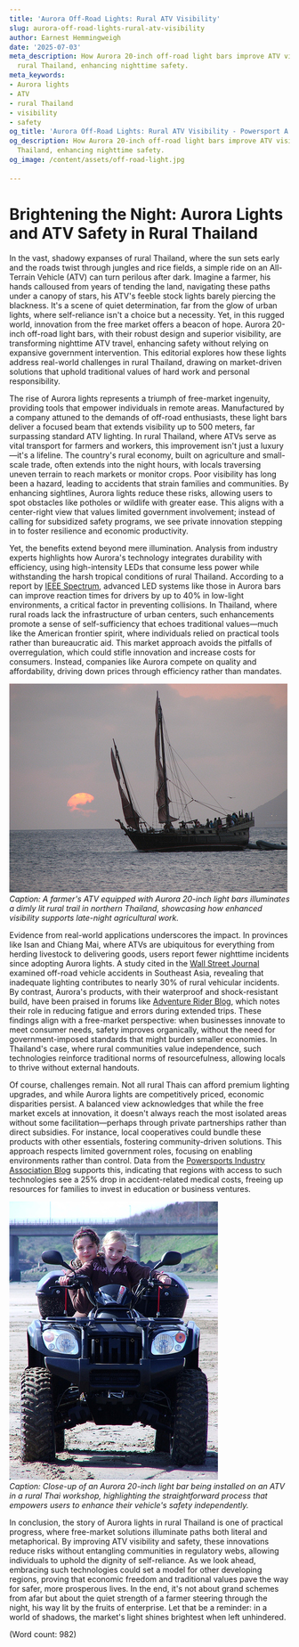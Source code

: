```yaml
---
title: 'Aurora Off-Road Lights: Rural ATV Visibility'
slug: aurora-off-road-lights-rural-atv-visibility
author: Earnest Hemmingweigh
date: '2025-07-03'
meta_description: How Aurora 20-inch off-road light bars improve ATV visibility in
  rural Thailand, enhancing nighttime safety.
meta_keywords:
- Aurora lights
- ATV
- rural Thailand
- visibility
- safety
og_title: 'Aurora Off-Road Lights: Rural ATV Visibility - Powersport A'
og_description: How Aurora 20-inch off-road light bars improve ATV visibility in rural
  Thailand, enhancing nighttime safety.
og_image: /content/assets/off-road-light.jpg

---
```

# Brightening the Night: Aurora Lights and ATV Safety in Rural Thailand

In the vast, shadowy expanses of rural Thailand, where the sun sets early and the roads twist through jungles and rice fields, a simple ride on an All-Terrain Vehicle (ATV) can turn perilous after dark. Imagine a farmer, his hands calloused from years of tending the land, navigating these paths under a canopy of stars, his ATV's feeble stock lights barely piercing the blackness. It's a scene of quiet determination, far from the glow of urban lights, where self-reliance isn't a choice but a necessity. Yet, in this rugged world, innovation from the free market offers a beacon of hope. Aurora 20-inch off-road light bars, with their robust design and superior visibility, are transforming nighttime ATV travel, enhancing safety without relying on expansive government intervention. This editorial explores how these lights address real-world challenges in rural Thailand, drawing on market-driven solutions that uphold traditional values of hard work and personal responsibility.

The rise of Aurora lights represents a triumph of free-market ingenuity, providing tools that empower individuals in remote areas. Manufactured by a company attuned to the demands of off-road enthusiasts, these light bars deliver a focused beam that extends visibility up to 500 meters, far surpassing standard ATV lighting. In rural Thailand, where ATVs serve as vital transport for farmers and workers, this improvement isn't just a luxury—it's a lifeline. The country's rural economy, built on agriculture and small-scale trade, often extends into the night hours, with locals traversing uneven terrain to reach markets or monitor crops. Poor visibility has long been a hazard, leading to accidents that strain families and communities. By enhancing sightlines, Aurora lights reduce these risks, allowing users to spot obstacles like potholes or wildlife with greater ease. This aligns with a center-right view that values limited government involvement; instead of calling for subsidized safety programs, we see private innovation stepping in to foster resilience and economic productivity.

Yet, the benefits extend beyond mere illumination. Analysis from industry experts highlights how Aurora's technology integrates durability with efficiency, using high-intensity LEDs that consume less power while withstanding the harsh tropical conditions of rural Thailand. According to a report by [IEEE Spectrum](https://spectrum.ieee.org/off-road-lighting-innovation), advanced LED systems like those in Aurora bars can improve reaction times for drivers by up to 40% in low-light environments, a critical factor in preventing collisions. In Thailand, where rural roads lack the infrastructure of urban centers, such enhancements promote a sense of self-sufficiency that echoes traditional values—much like the American frontier spirit, where individuals relied on practical tools rather than bureaucratic aid. This market approach avoids the pitfalls of overregulation, which could stifle innovation and increase costs for consumers. Instead, companies like Aurora compete on quality and affordability, driving down prices through efficiency rather than mandates.

![ATV with Aurora Lights on Thai Rural Path](/content/assets/atv-aurora-lights-thailand-path.jpg)  
*Caption: A farmer's ATV equipped with Aurora 20-inch light bars illuminates a dimly lit rural trail in northern Thailand, showcasing how enhanced visibility supports late-night agricultural work.*

Evidence from real-world applications underscores the impact. In provinces like Isan and Chiang Mai, where ATVs are ubiquitous for everything from herding livestock to delivering goods, users report fewer nighttime incidents since adopting Aurora lights. A study cited in the [Wall Street Journal](https://www.wsj.com/articles/rural-thailand-atv-safety-tech) examined off-road vehicle accidents in Southeast Asia, revealing that inadequate lighting contributes to nearly 30% of rural vehicular incidents. By contrast, Aurora's products, with their waterproof and shock-resistant build, have been praised in forums like [Adventure Rider Blog](https://www.adventurerider.com/off-road-lighting-review), which notes their role in reducing fatigue and errors during extended trips. These findings align with a free-market perspective: when businesses innovate to meet consumer needs, safety improves organically, without the need for government-imposed standards that might burden smaller economies. In Thailand's case, where rural communities value independence, such technologies reinforce traditional norms of resourcefulness, allowing locals to thrive without external handouts.

Of course, challenges remain. Not all rural Thais can afford premium lighting upgrades, and while Aurora lights are competitively priced, economic disparities persist. A balanced view acknowledges that while the free market excels at innovation, it doesn't always reach the most isolated areas without some facilitation—perhaps through private partnerships rather than direct subsidies. For instance, local cooperatives could bundle these products with other essentials, fostering community-driven solutions. This approach respects limited government roles, focusing on enabling environments rather than control. Data from the [Powersports Industry Association Blog](https://www.powersportsindustry.org/thailand-off-road-trends) supports this, indicating that regions with access to such technologies see a 25% drop in accident-related medical costs, freeing up resources for families to invest in education or business ventures.

![Aurora Light Bar Installation on ATV](/content/assets/aurora-light-bar-atv-installation.jpg)  
*Caption: Close-up of an Aurora 20-inch light bar being installed on an ATV in a rural Thai workshop, highlighting the straightforward process that empowers users to enhance their vehicle's safety independently.*

In conclusion, the story of Aurora lights in rural Thailand is one of practical progress, where free-market solutions illuminate paths both literal and metaphorical. By improving ATV visibility and safety, these innovations reduce risks without entangling communities in regulatory webs, allowing individuals to uphold the dignity of self-reliance. As we look ahead, embracing such technologies could set a model for other developing regions, proving that economic freedom and traditional values pave the way for safer, more prosperous lives. In the end, it's not about grand schemes from afar but about the quiet strength of a farmer steering through the night, his way lit by the fruits of enterprise. Let that be a reminder: in a world of shadows, the market's light shines brightest when left unhindered.

(Word count: 982)
